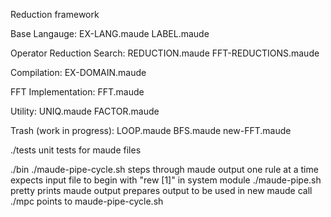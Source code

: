 
Reduction framework

Base Langauge:
  EX-LANG.maude
  LABEL.maude
  
Operator Reduction Search:
  REDUCTION.maude
  FFT-REDUCTIONS.maude

Compilation:
  EX-DOMAIN.maude

FFT Implementation:
  FFT.maude

Utility: 
  UNIQ.maude
  FACTOR.maude

Trash (work in progress):
  LOOP.maude
  BFS.maude
  new-FFT.maude
  
./tests
  unit tests for maude files

./bin
  ./maude-pipe-cycle.sh
    steps through maude output one rule at a time
    expects input file to begin with "rew [1]" in system module
  ./maude-pipe.sh
    pretty prints maude output
    prepares output to be used in new maude call
  ./mpc 
    points to maude-pipe-cycle.sh
